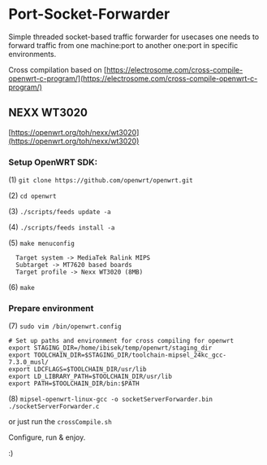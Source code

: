 # Port-Socket-Forwarder

Simple threaded socket-based traffic forwarder for usecases one needs to forward traffic from one machine:port to another one:port in specific environments.

Cross compilation based on [https://electrosome.com/cross-compile-openwrt-c-program/](https://electrosome.com/cross-compile-openwrt-c-program/)

## NEXX WT3020

[https://openwrt.org/toh/nexx/wt3020](https://openwrt.org/toh/nexx/wt3020)

### Setup OpenWRT SDK:

(1) `git clone https://github.com/openwrt/openwrt.git`

(2) `cd openwrt`

(3) `./scripts/feeds update -a`

(4) `./scripts/feeds install -a`

(5) `make menuconfig`
```
  Target system -> MediaTek Ralink MIPS
  Subtarget -> MT7620 based boards
  Target profile -> Nexx WT3020 (8MB)
```

(6) `make`


### Prepare environment

(7) `sudo vim /bin/openwrt.config`
```
# Set up paths and environment for cross compiling for openwrt
export STAGING_DIR=/home/ibisek/temp/openwrt/staging_dir
export TOOLCHAIN_DIR=$STAGING_DIR/toolchain-mipsel_24kc_gcc-7.3.0_musl/
export LDCFLAGS=$TOOLCHAIN_DIR/usr/lib
export LD_LIBRARY_PATH=$TOOLCHAIN_DIR/usr/lib
export PATH=$TOOLCHAIN_DIR/bin:$PATH
```

(8) `mipsel-openwrt-linux-gcc -o socketServerForwarder.bin ./socketServerForwarder.c` 

or just run the 
`crossCompile.sh`

Configure, run & enjoy.

:)
